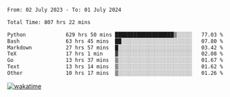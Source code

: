 <!--START_SECTION:waka-->

```txt
From: 02 July 2023 - To: 01 July 2024

Total Time: 807 hrs 22 mins

Python             629 hrs 50 mins ███████████████████▒░░░░░   77.03 %
Bash               63 hrs 45 mins  ██░░░░░░░░░░░░░░░░░░░░░░░   07.80 %
Markdown           27 hrs 57 mins  █░░░░░░░░░░░░░░░░░░░░░░░░   03.42 %
TeX                17 hrs 1 min    ▓░░░░░░░░░░░░░░░░░░░░░░░░   02.08 %
Go                 13 hrs 37 mins  ▒░░░░░░░░░░░░░░░░░░░░░░░░   01.67 %
Text               13 hrs 14 mins  ▒░░░░░░░░░░░░░░░░░░░░░░░░   01.62 %
Other              10 hrs 17 mins  ▒░░░░░░░░░░░░░░░░░░░░░░░░   01.26 %
```

<!--END_SECTION:waka-->
[![wakatime](https://wakatime.com/badge/user/5f89a63a-5294-4958-ad30-2b3455e63f2a.svg)](https://wakatime.com/@5f89a63a-5294-4958-ad30-2b3455e63f2a)
